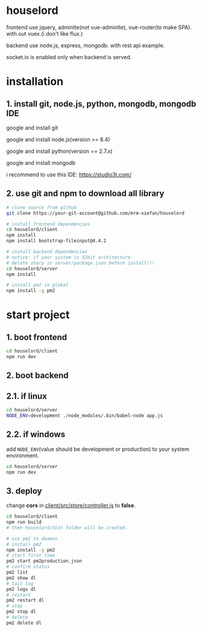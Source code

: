 # houselord

frontend use jquery, adminlte(not vue-adminlte), vue-router(to make SPA). with out vuex.(i don't like flux.)

backend use node.js, express, mongodb. with rest api example.

socket.io is enabled only when backend is served.

# installation

## 1. install git, node.js, python, mongodb, mongodb IDE

google and install git

google and install node.js(version >= 8.4)

google and install python(version == 2.7.x)

google and install mongodb

i recommend to use this IDE: https://studio3t.com/

## 2. use git and npm to download all library

``` bash
# clone source from github
git clone https://your-git-account@github.com/mrm-xiefan/houselord

# install frontend dependencies
cd houselord/client
npm install
npm install bootstrap-fileinput@4.4.2

# install backend dependencies
# notice: if your system is 32bit architecture
# delete sharp in server/package.json before install!!!
cd houselord/server
npm install

# install pm2 in global
npm install -g pm2
```

# start project

## 1. boot frontend

``` bash
cd houselord/client
npm run dev
```

## 2. boot backend

## 2.1. if linux

``` bash
cd houselord/server
NODE_ENV=development ./node_modules/.bin/babel-node app.js
```

## 2.2. if windows

add `NODE_ENV`(value should be development or production) to your system environment.

``` bash
cd houselord/server
npm run dev
```

## 3. deploy

change **cors** in [client/src/store/controller.js](./client/src/store/controller.js) to **false**.

``` bash
cd houselord/client
npm run build
# then houselord/dist folder will be created.

# use pm2 to deamon
# install pm2
npm install -g pm2
# start first time
pm2 start pm2production.json
# confirm status
pm2 list
pm2 show dl
# tail log
pm2 logs dl
# restart
pm2 restart dl
# stop
pm2 stop dl
# delete
pm2 delete dl
```
